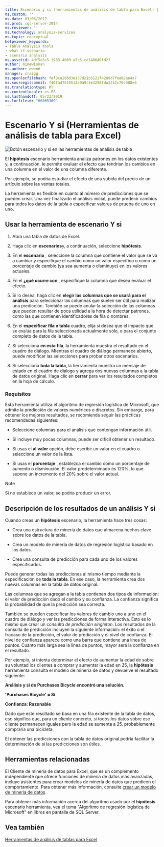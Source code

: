 ```yaml
---
title: Escenario y si (herramientas de análisis de tabla para Excel) | Microsoft Docs
ms.custom: ''
ms.date: 03/06/2017
ms.prod: sql-server-2014
ms.reviewer: ''
ms.technology: analysis-services
ms.topic: conceptual
helpviewer_keywords:
- Table Analysis tools
- what if scenario
- scenario analysis
ms.assetid: 4df5a5c5-1983-4009-a7c5-cd340649fd2f
author: minewiskan
ms.author: owend
manager: craigg
ms.openlocfilehash: fef8ca20bd3e137d21b5121f42a0d7fee82ae4a7
ms.sourcegitcommit: f40fa47619512a9a9c3e3258fda3242c76c008e6
ms.translationtype: MT
ms.contentlocale: es-ES
ms.lasthandoff: 05/23/2019
ms.locfileid: "66065389"
---
```

# <a name="what-if-scenario-table-analysis-tools-for-excel"></a>Escenario Y si (Herramientas de análisis de tabla para Excel)
  ![Botón escenario y si en las herramientas de análisis de tabla](media/tat-whatif.gif "botón escenario y si en las herramientas de análisis de tabla")  
  
 El **hipótesis** escenario herramienta analiza patrones en los datos existentes y, a continuación, le permite evaluar el efecto que tendrían los cambios en una columna en el valor de una columna diferente.  
  
 Por ejemplo, se podría estudiar el efecto de una subida del precio de un artículo sobre las ventas totales.  
  
 La herramienta es flexible en cuanto al número de predicciones que se pueden crear. Una vez finalizado el análisis inicial, puede predecir cambios para todos los datos de la tabla o especificar valores de prueba de uno en uno.  
  
## <a name="using-the-what-if-scenario-tool"></a>Usar la herramienta de escenario Y si  
  
1.  Abra una tabla de datos de Excel.  
  
2.  Haga clic en **escenarios**y, a continuación, seleccione **hipótesis**.  
  
3.  En el **escenario** , seleccione la columna que contiene el valor que se va a cambiar y especifique el cambio como un valor específico o como un porcentaje de cambio (ya sea aumenta o disminuye) en los valores actuales.  
  
4.  En el **¿qué ocurre con** , especifique la columna que desea evaluar el efecto.  
  
5.  Si lo desea, haga clic en **elegir las columnas que se usará para el análisis** para seleccionar las columnas que suelen ser útil para realizar una predicción. También se puede anular la selección de las columnas que pueden resultar de poca utilidad a la hora de detectar patrones, como las que contienen identificadores de fila o nombres.  
  
6.  En el **especificar fila o tabla** cuadro, elija si desea que el impacto que se evalúa para la fila seleccionada actualmente sólo, o para el conjunto completo de datos de la tabla.  
  
7.  Si selecciona **en esta fila**, la herramienta muestra el resultado en el cuadro de diálogo. Mientras el cuadro de diálogo permanece abierto, puede modificar las selecciones para probar otros escenarios.  
  
8.  Si selecciona **toda la tabla**, la herramienta muestra un mensaje de estado en el cuadro de diálogo y agrega dos nuevas columnas a la tabla de datos original. Haga clic en **cerrar** para ver los resultados completos en la hoja de cálculo.  
  
### <a name="requirements"></a>Requisitos  
 Esta herramienta utiliza el algoritmo de regresión logística de Microsoft, que admite la predicción de valores numéricos o discretos. Sin embargo, para obtener los mejores resultados, se recomienda seguir las prácticas recomendadas siguientes:  
  
-   Seleccione columnas para el análisis que contengan información útil.  
  
-   Si incluye muy pocas columnas, puede ser difícil obtener un resultado.  
  
-   Si usas el **al valor** opción, debe escribir un valor en el cuadro o seleccione un valor de la lista.  
  
-   Si usas el **porcentaje** , establezca el cambio como un porcentaje de aumento o disminución. El valor predeterminado es 120%, lo que supone un incremento del 20% sobre el valor actual.  
  
> [!NOTE]  
>  Si no establece un valor, se podría producir un error.  
  
## <a name="understanding-the-results-of-what-if-analysis"></a>Descripción de los resultados de un análisis Y si  
 Cuando creas un **hipótesis** escenario, la herramienta hace tres cosas:  
  
-   Crea una estructura de minería de datos que almacena hechos clave sobre los datos de la tabla.  
  
-   Crea un modelo de minería de datos de regresión logística basado en los datos.  
  
-   Crea una consulta de predicción para cada uno de los valores especificados.  
  
 Puede generar todas las predicciones al mismo tiempo mediante la especificación de **toda la tabla**. En ese caso, la herramienta crea dos nuevas columnas en la tabla de datos original.  
  
 Las columnas que se agregan a la tabla contienen dos tipos de información: el valor de predicción dado el cambio y su confianza. La confianza significa la probabilidad de que la predicción sea correcta.  
  
 También se pueden especificar los valores de cambio uno a uno en el cuadro de diálogo y ver las predicciones de forma interactiva. Esto es lo mismo que crear un *consulta de predicción singleton*. Los resultados de la consulta de predicción incluyen la siguiente información: el éxito o el fracaso de la predicción, el valor de predicción y el nivel de confianza. El nivel de confianza aparece como una barra que contiene una línea de puntos. Cuanto más larga sea la línea de puntos, mayor será la confianza en el resultado.  
  
 Por ejemplo, si intenta determinar el efecto de aumentar la edad de sobre su voluntad los clientes a comprar y aumentar la edad en 25, la **hipótesis** herramienta consulta el modelo de minería de datos y devuelve el resultado siguiente:  
  
 **Análisis y si de Purchases Bicycle encontró una solución.**  
  
 **'Purchases Bicycle' = Sí**  
  
 **Confianza: Razonable**  
  
 Dado que este resultado se basa en una fila existente de la tabla de datos, eso significa que, para un cliente concreto, si todos los datos sobre ese cliente permanecen iguales pero la edad se aumenta a 25, probablemente compraría una bicicleta.  
  
 El obtener las predicciones con la tabla de datos original podría facilitar la determinación de si las predicciones son útiles.  
  
## <a name="related-tools"></a>Herramientas relacionadas  
 El Cliente de minería de datos para Excel, que es un complemento independiente que ofrece funciones de minería de datos más avanzadas, incluye asistentes para crear modelos de minería de datos que predicen el comportamiento. Para obtener más información, consulte [crear un modelo de minería de datos](creating-a-data-mining-model.md).  
  
 Para obtener más información acerca del algoritmo usado por el **hipótesis** escenario herramienta, vea el tema "Algoritmo de regresión logística de Microsoft" en libros en pantalla de SQL Server.  
  
## <a name="see-also"></a>Vea también  
 [Herramientas de análisis de tablas para Excel](table-analysis-tools-for-excel.md)  
  
  
